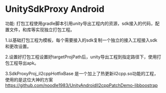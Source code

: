# UnitySdkProxy Android

功能: 打包工程使用gradle脚本引用unity导出工程内的资源，sdk接入的代码，配置文件，和库等实现独立打包工程。

1.以基础打包工程为模板，每个需要接入的sdk复制一个独立的接入工程接入sdk和更改设置。

2.设置好打包工程设置好targetProjPath后，unity导出工程到指定路径下，使用打包工程导出apk。

3.SdkProxyProj_il2cppHotfixBase 是一个加上了热更新il2cpp.so功能的工程，
  使用的是这位大神的方案 https://github.com/noodle1983/UnityAndroidIl2cppPatchDemo-libboostrap